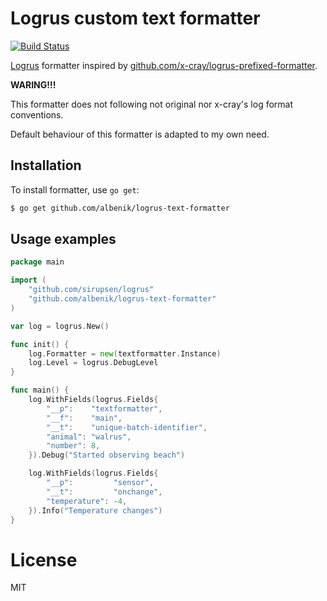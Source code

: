 # Logrus custom text formatter
[![Build Status](https://travis-ci.org/albenik/logrus-text-formatter.svg?branch=master)](https://travis-ci.org/albenik/logrus-text-formatter)

[Logrus](https://github.com/sirupsen/logrus) formatter inspired by [github.com/x-cray/logrus-prefixed-formatter](https://github.com/x-cray/logrus-prefixed-formatter). 

**WARING!!!**

This formatter does not following not original nor x-cray's log format conventions.

Default behaviour of this formatter is adapted to my own need.

## Installation
To install formatter, use `go get`:

```sh
$ go get github.com/albenik/logrus-text-formatter
```

## Usage examples

```go
package main

import (
	"github.com/sirupsen/logrus"
	"github.com/albenik/logrus-text-formatter"
)

var log = logrus.New()

func init() {
	log.Formatter = new(textformatter.Instance)
	log.Level = logrus.DebugLevel
}

func main() {
	log.WithFields(logrus.Fields{
		"__p":    "textformatter",
		"__f":    "main",
		"__t":    "unique-batch-identifier",
		"animal": "walrus",
		"number": 8,
	}).Debug("Started observing beach")

	log.WithFields(logrus.Fields{
		"__p":         "sensor",
		"__t":         "onchange",
		"temperature": -4,
	}).Info("Temperature changes")
}
```

# License
MIT
